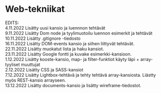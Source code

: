 # Web-tekniikat
EDITS: <br>
4.11.2022 Lisätty uusi kansio ja luennnon tehtävät <br>
9.11.2022 Lisätty Dom node ja tyylimuotoilu luennon esimerkit ja tehtävät <br>
10.11.2022 Lisätty .gitignore -tiedosto <br>
16.11.2022 Lisätty DOM-events kansio ja siihen liittyvät tehtävät. <br>
22.11.2022 Lisätty muokatut lista ja haku kansiot. <br>
23.11.2022 Lisätty Google fontti ja kuvake esimerkki-kansioon. <br>
1.12.2022 Lisätty kooste-kansio, map- ja filter-funktiot käyty läpi + array-tyyliset muuttujat <br>
2.12.2022 Lisätty CSS ja SASS-kansiot <br>
7.12.2022 Lisätty Lightbox-tehtävä ja tehty tehtävä array-kansiosta. Liästty myös REST-kansio arrayseen. <br>
13.12.2022 Lisätty documents-kansio ja lisätty wireframe-tiedostot. <br>
